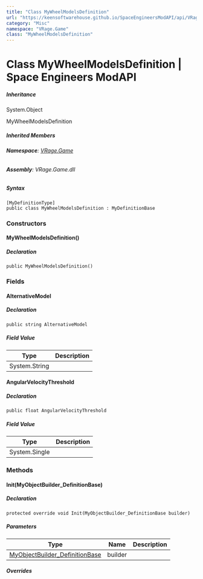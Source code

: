 ```yaml
---
title: "Class MyWheelModelsDefinition"
url: "https://keensoftwarehouse.github.io/SpaceEngineersModAPI/api/VRage.Game.MyWheelModelsDefinition.html"
category: "Misc"
namespace: "VRage.Game"
class: "MyWheelModelsDefinition"
---
```


# Class MyWheelModelsDefinition | Space Engineers ModAPI

##### Inheritance

System.Object

MyWheelModelsDefinition

##### Inherited Members

###### **Namespace**: [VRage.Game](https://keensoftwarehouse.github.io/SpaceEngineersModAPI/api/VRage.Game.html)

###### **Assembly**: VRage.Game.dll

##### Syntax

```
[MyDefinitionType]
public class MyWheelModelsDefinition : MyDefinitionBase
```

### Constructors

#### MyWheelModelsDefinition()

##### Declaration

```
public MyWheelModelsDefinition()
```

### Fields

#### AlternativeModel

##### Declaration

```
public string AlternativeModel
```

##### Field Value

| Type | Description |
| --- | --- |
| System.String |     |

#### AngularVelocityThreshold

##### Declaration

```
public float AngularVelocityThreshold
```

##### Field Value

| Type | Description |
| --- | --- |
| System.Single |     |

### Methods

#### Init(MyObjectBuilder\_DefinitionBase)

##### Declaration

```
protected override void Init(MyObjectBuilder_DefinitionBase builder)
```

##### Parameters

| Type | Name | Description |
| --- | --- | --- |
| [MyObjectBuilder\_DefinitionBase](https://keensoftwarehouse.github.io/SpaceEngineersModAPI/api/VRage.Game.MyObjectBuilder_DefinitionBase.html) | builder |     |

##### Overrides